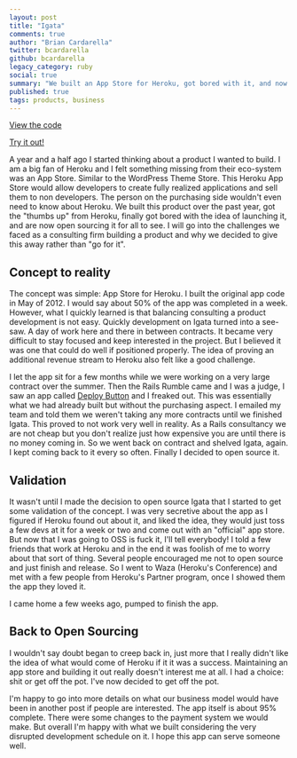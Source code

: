 ```yaml
---
layout: post
title: "Igata"
comments: true
author: "Brian Cardarella"
twitter: bcardarella
github: bcardarella
legacy_category: ruby
social: true
summary: "We built an App Store for Heroku, got bored with it, and now open sourced it"
published: true
tags: products, business
---
```


[View the code](https://github.com/dockyard/igata)

[Try it out!](http://igata.io)

A year and a half ago I started thinking about a product I wanted to
build. I am a big fan of Heroku and I felt something missing from their
eco-system was an App Store. Similar to the WordPress Theme Store. This
Heroku App Store would allow developers to create fully realized
applications and sell them to non developers. The person on the
purchasing side wouldn't even need to know about Heroku. We built this
product over the past year, got the "thumbs up" from Heroku, finally got bored with the idea of launching it, and
are now open sourcing it for all to see. I will go into the challenges we
faced as a consulting firm building a product and why we decided to give
this away rather than "go for it".

## Concept to reality ##
The concept was simple: App Store for Heroku. I built the original app
code in May of 2012. I would say about 50% of the app was completed in a
week. However, what I quickly learned is that balancing consulting a
product development is not easy. Quickly development on Igata turned
into a see-saw. A day of work here and there in between contracts. It
became very difficult to stay focused and keep interested in the
project. But I believed it was one that could do well if positioned
properly. The idea of proving an additional revenue stream to Heroku
also felt like a good challenge.

I let the app sit for a few months while we were working on a very large
contract over the summer. Then the Rails Rumble came and I was a judge,
I saw an app called [Deploy Button](https://deploybutton.com) and I
freaked out. This was essentially what we had already built but without
the purchasing aspect. I emailed my team and told them we weren't taking
any more contracts until we finished Igata. This proved to not work very
well in reality. As a Rails consultancy we are not cheap but you don't
realize just how expensive you are until there is no money coming in. So
we went back on contract and shelved Igata, again. I kept coming back to
it every so often. Finally I decided to open source it.

## Validation ##

It wasn't until I made the decision to open source Igata that I started
to get some validation of the concept. I was very secretive about the
app as I figured if Heroku found out about it, and liked the idea, they
would just toss a few devs at it for a week or two and come out with an
"official" app store. But now that I was going to OSS is fuck it, I'll
tell everybody! I told a few friends that work at Heroku and in the end
it was foolish of me to worry about that sort of thing. Several people
encouraged me not to open source and just finish and release. So I went
to Waza (Heroku's Conference) and met with a few people from Heroku's
Partner program, once I showed them the app they loved it.

I came home a few weeks ago, pumped to finish the app.

## Back to Open Sourcing ##

I wouldn't say doubt began to creep back in, just more that I really
didn't like the idea of what would come of Heroku if it it was a
success. Maintaining an app store and building it out really doesn't
interest me at all. I had a choice: shit or get off the pot. I've now
decided to get off the pot.

I'm happy to go into more details on what our business model would have
been in another post if people are interested. The app itself is about
95% complete. There were some changes to the payment system we would
make. But overall I'm happy with what we built considering the very
disrupted development schedule on it. I hope this app can serve someone
well.
